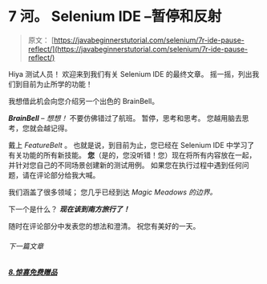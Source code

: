 # 7 河。 Selenium IDE –暂停和反射

> 原文： [https://javabeginnerstutorial.com/selenium/7r-ide-pause-reflect/](https://javabeginnerstutorial.com/selenium/7r-ide-pause-reflect/)

Hiya 测试人员！ 欢迎来到我们有关 Selenium IDE 的最终文章。 摇一摇，列出我们到目前为止所学的功能！

我想借此机会向您介绍另一个出色的 BrainBell。

***BrainBell*** – *想想！* 不要仿佛错过了航班。 暂停，思考和思考。 您越用脑去思考，您就会越记得。

戴上 *FeatureBelt* 。 也就是说，到目前为止，您已经在 Selenium IDE 中学习了有关功能的所有新技能。 **您**（是的，您没听错！您）现在将所有内容放在一起，并针对您自己的不同场景创建新的测试用例。 如果您在执行过程中遇到任何问题，请在评论部分给我大喊。

我们涵盖了很多领域； 您几乎已经到达 *Magic Meadows 的边界。*

下一个是什么？ ***现在该到南方旅行了！***

随时在评论部分中发表您的想法和澄清。 祝您有美好的一天。

###### 下一篇文章

##### [8.惊喜免费赠品](https://javabeginnerstutorial.com/selenium/8-surprise-freebie/ "8\. Surprise Freebie")